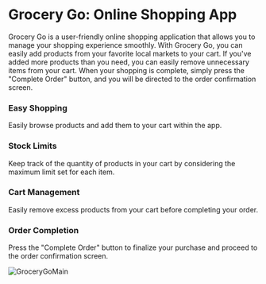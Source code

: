 # Grocery Go: Online Shopping App
Grocery Go is a user-friendly online shopping application that allows you to manage your shopping experience smoothly. With Grocery Go, you can easily add products from your favorite local markets to your cart. If you've added more products than you need, you can easily remove unnecessary items from your cart. When your shopping is complete, simply press the "Complete Order" button, and you will be directed to the order confirmation screen.

### Easy Shopping
Easily browse products and add them to your cart within the app.

### Stock Limits
Keep track of the quantity of products in your cart by considering the maximum limit set for each item.

### Cart Management
Easily remove excess products from your cart before completing your order.

### Order Completion
Press the "Complete Order" button to finalize your purchase and proceed to the order confirmation screen.

![GroceryGoMain](https://github.com/IremSever/GroceryGo/assets/99093113/5fee30e6-a63c-4f6b-8548-1227ce5d2eb8)
